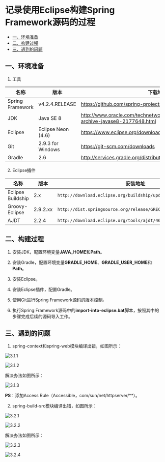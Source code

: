 # 记录使用Eclipse构建Spring Framework源码的过程

* [一、环境准备](#anchor1)
* [二、构建过程](#anchor2)
* [三、遇到的问题](#anchor3)

## <a name="anchor1">一、环境准备</a>

1. 工具

| 名称 | 版本 | 下载地址 |
| ---------------- | ------------------ | ----------------------------------------------------------------------------------------- |
| Spring Framework | v4.2.4.RELEASE     | https://github.com/spring-projects/spring-framework/releases                              |
| JDK              | Java SE 8          | http://www.oracle.com/technetwork/java/javase/downloads/java-archive-javase8-2177648.html |
| Eclipse          | Eclipse Neon (4.6) | https://www.eclipse.org/downloads/packages/release/Neon/3                                 |
| Git              | 2.9.3 for Windows  | https://git-scm.com/downloads                                                             |
| Gradle           | 2.6                | http://services.gradle.org/distributions/                                                 |

2. Eclipse插件

| 名称 | 版本 | 安装地址 |
| ----------------- | -------- | ---------------------------------------------------------------- |
| Eclipse Buildship | 2.x      | `http://download.eclipse.org/buildship/updates/e46/releases/2.x` |
| Groovy-Eclipse    | 2.9.2.xx | `http://dist.springsource.org/release/GRECLIPSE/e4.6`            |
| AJDT              | 2.2.4    | `http://download.eclipse.org/tools/ajdt/46/dev/update`           |

## <a name="anchor2">二、构建过程</a>

1. 安装JDK，配置环境变量**JAVA_HOME**和**Path**。

2. 安装Gradle，配置环境变量**GRADLE_HOME**、**GRADLE_USER_HOME**和**Path**。

3. 安装Eclipse。

4. 安装Eclipse插件，配置Gradle。

5. 使用Git进行Spring Framework源码的版本控制。

6. 执行Spring Framework源码中的**import-into-eclipse.bat**脚本，按照其中的步骤完成后续的源码导入工作。

## <a name="anchor3">三、遇到的问题</a>

1. spring-context和spring-web模块编译出错，如图所示：

![3.1.1](images/1/3.1.1.jpg)

![3.1.2](images/1/3.1.2.jpg)

解决办法如图所示：

![3.1.3](images/1/3.1.3.jpg)

**PS**：添加Access Rule（Accessible，com/sun/net/httpserver/**）。

2. spring-build-src模块编译出错，如图所示：

![3.2.1](images/1/3.2.1.jpg)

![3.2.2](images/1/3.2.2.jpg)

解决办法如图所示：

![3.2.3](images/1/3.2.3.jpg)

![3.2.4](images/1/3.2.4.jpg)
